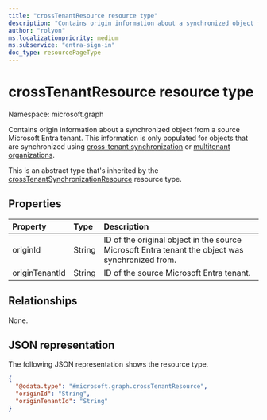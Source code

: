 ```yaml
---
title: "crossTenantResource resource type"
description: "Contains origin information about a synchronized object from a source Microsoft Entra tenant."
author: "rolyon"
ms.localizationpriority: medium
ms.subservice: "entra-sign-in"
doc_type: resourcePageType
---
```


# crossTenantResource resource type

Namespace: microsoft.graph

Contains origin information about a synchronized object from a source Microsoft Entra tenant. This information is only populated for objects that are synchronized using [cross-tenant synchronization](/entra/identity/multi-tenant-organizations/cross-tenant-synchronization-overview) or [multitenant organizations](/entra/identity/multi-tenant-organizations/multi-tenant-organization-overview).

This is an abstract type that's inherited by the [crossTenantSynchronizationResource](crosstenantsynchronizationresource.md) resource type.

## Properties
|Property|Type|Description|
|:---|:---|:---|
|originId|String|ID of the original object in the source Microsoft Entra tenant the object was synchronized from.|
|originTenantId|String|ID of the source Microsoft Entra tenant.|

## Relationships
None.

## JSON representation
The following JSON representation shows the resource type.
<!-- {
  "blockType": "resource",
  "@odata.type": "microsoft.graph.crossTenantResource"
}
-->
``` json
{
  "@odata.type": "#microsoft.graph.crossTenantResource",
  "originId": "String",
  "originTenantId": "String"
}
```

